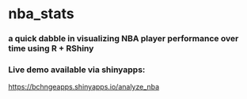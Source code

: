 # nba_stats

### a quick dabble in visualizing NBA player performance over time using R + RShiny

### Live demo available via shinyapps:
https://bchngeapps.shinyapps.io/analyze_nba
